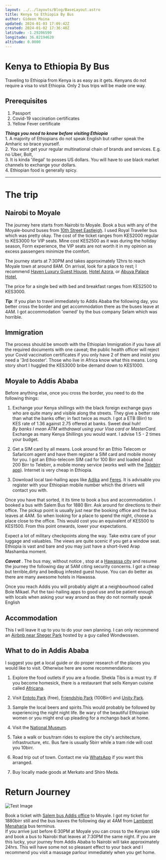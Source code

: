 ```yaml
---
layout: ../../layouts/Blog/BaseLayout.astro
title: Kenya to Ethiopia By Bus
author: Gideon Maina
updated: 2024-01-03 17:09:42Z
created: 2024-01-02 17:36:40Z
latitude: -1.29206590
longitude: 36.82194620
altitude: 0.0000
---
```


# Kenya to Ethiopia By Bus

Traveling to Ethiopia from Kenya is as easy as it gets. Kenyans do not require a visa to visit Ethiopia. Only 2 bus trips will be made one way.

## Prerequisites

1.  Passport
2.  Covid-19 vaccination certificates
3.  Yellow Fever certificate

***Things you need to know before visiting Ethiopia***  
1\. A majority of Ethiopians do not speak English but rather speak the Amharic so brace yourself.  
2\. You wont get your regular multinational chain of brands and services. E.g. no Uber, Bolt,  
3\. It is kinda 'illegal' to posses US dollars. You will have to use black market channels to exchange your dollars.  
4\. Ethiopian food is generally spicy.

* * *

# The trip

## Nairobi to Moyale

The journey here starts from Nairobi to Moyale. Book a bus with any of the Moyale-bound buses from [10th Street Eastleigh](https://www.google.com/maps/place/Tenth+St,+Nairobi/@-1.2762485,36.8514829,17.79z/data=!4m6!3m5!1s0x182f16b47065c4bb:0xfae5e7e1346150e8!8m2!3d-1.2766715!4d36.8513283!16s%2Fg%2F1tgwk1lf?entry=ttu). I used Royal Traveller bus which was pretty okay. The cost of the ticket ranges from KES2000 regular to KES3000 for VIP seats. Mine cost KES2500 as it was during the holiday season, Form experience, the VIP seats are not worth it in my opinion as excess passengers minimize the comfort.

The journey starts at 7:30PM and takes approximately 12hrs to reach Moyale town at around 8AM. On arrival, look for a place to rest; I recommend [Haven Luxury Guest House](https://www.google.com/maps/place/Moyale+Haven+Luxury+Guest+Hotel/@3.5216358,39.0522202,17z/data=!4m21!1m11!3m10!1s0x1795b735175655c9:0xb4d4e7c9a730cf!2sMoyale+Haven+Luxury+Guest+Hotel!5m2!4m1!1i2!8m2!3d3.5213244!4d39.0521952!10e5!16s%2Fg%2F11ts4fpdjz!3m8!1s0x1795b735175655c9:0xb4d4e7c9a730cf!5m2!4m1!1i2!8m2!3d3.5213244!4d39.0521952!16s%2Fg%2F11ts4fpdjz?entry=ttu), [Hotel Azora](https://www.google.com/maps/place/Hotel+Azora/@3.5207852,39.0551489,19z/data=!4m6!3m5!1s0x182f17fd0fda8841:0x786bc0e31fe0d13!8m2!3d3.5206875!4d39.0551875!16s%2Fg%2F11tmsxrqzw?entry=ttu), or [Abuya Palace Hotel](https://www.google.com/maps/place/Abuya+Palace+Hotel/@3.5234106,39.0614421,3a,75y/data=!3m8!1e2!3m6!1sAF1QipMWv9u11VmaIU5sRH__3dPihVNYgnV9RJC5EBcr!2e10!3e12!6shttps:%2F%2Flh5.googleusercontent.com%2Fp%2FAF1QipMWv9u11VmaIU5sRH__3dPihVNYgnV9RJC5EBcr%3Dw152-h86-k-no!7i1920!8i1080!4m14!1m2!2m1!1shotels+in+moyale+town!3m10!1s0x1795b7cecb15d603:0x952b2625cbe1927d!5m2!4m1!1i2!8m2!3d3.5234637!4d39.0616828!10e5!15sChVob3RlbHMgaW4gbW95YWxlIHRvd26SAQVob3RlbOABAA!16s%2Fg%2F11rw7m6j97?entry=ttu),

The price for a single bed with bed and breakfast ranges from KES2500 to KES3000.

***Tip***: If you plan to travel immediately to Addis Ababa the following day, you better cross the border and get accommodation there as the buses leave at 4AM. I got accommodation 'owned' by the bus company Selam which was horrible.

## Immigration

The process should be smooth with the Ethiopian Immigration if you have all the required documents with one caveat; the public health officer will reject your Covid vaccination certificates if you only have 2 of them and insist you need a '3rd booster'. Those who live in Africa know what this means. Long story short I huggled the KES3000 bribe demand down to KES1000.

## Moyale to Addis Ababa

Before anything else, once you cross the border, you need to do the following things:

1.  Exchange your Kenya shillings with the black foreign exchange guys who are quite many and visible along the streets. They give a better rate than what the banks offer; in fact twice as much. I got a ETB (Birr) to KES rate of 1.36 against 2.75 offered at banks. Sweet deal huh!  
    *By banks I mean ATM withdrawal using your Visa card or MasterCard.*  
    Exchange as many Kenya Shillings you would want. I advise 1.5 - 2 times your budget.
    
2.  Get a SIM card by all means. Look around for an Ethio Telecom or Safaricom agent and have them register a SIM card and mobile money for you. I got an Ethio-telecom SIM cad for 100 Birr and loaded about 200 Birr to Telebirr, a mobile money service (works well with the [Telebirr app](https://play.google.com/store/apps/details?id=cn.tydic.ethiopay)). Internet is very cheap in Ethiopia.
    
3.  Download local taxi-hailing apps like [Adika](https://play.google.com/store/apps/details?id=com.adika.passenger&pcampaignid=web_share) and [Feres](https://play.google.com/store/apps/details?id=com.feres.user). It is advisable you register with your Ethiopian mobile number which the drivers will contact you with.
    

Once you have that sorted, it its time to book a bus and accommodation. I booked a bus with Salem Bus for 1880 Birr. Ask around for directions to their office. The pickup point is usually just near the booking office and the bus leaves at 4AM. So when looking for a place to spend the night, choose a place close to the office. This would cost you an equivalent of KES500 to KES1500. From this point onwards, lower your expectations.

Expect a lot of military checkpoints along the way. Take extra care of your luggage and valuables. The views are quite scenic if you get a window seat. Ethiopia is vast and bare and you may just have a short-lived Arap Mashamba moment.

***Caveat*** . The bus may, without notice , stop at a [Hawassa city](https://www.google.com/maps/place/Hawassa,+Ethiopia/@7.0559363,38.4490362,18337m/data=!3m2!1e3!4b1!4m6!3m5!1s0x17b14573a067b82b:0xa82c1a9985db8f16!8m2!3d7.0477329!4d38.4957849!16zL20vMDZreDkx?entry=ttu) and resume the journey the following day at 5AM citing security concerns. I got a cheap but terrible,dirty and bedbug infested guest house. You can do better as there are many awesome hotels in Hawassa.

Once you reach Addis you will probably alight at a neighbourhood called Bole Mikael. Put the taxi-hailing apps to good use and be patient enough with locals when asking your way around as they do not normally speak English

## Accommodation

This I will leave it up to you to do your own planning. I can only recommend an [Airbnb near Sheger Park](https://www.airbnb.com/rooms/5367981?check_in=2024-01-27&check_out=2024-02-01&guests=1&adults=1&s=67&unique_share_id=1ffd8158-8cfc-48cd-ad7e-6b069d938689) hosted by a guy called Wondwossen.

## What to do in Addis Ababa

I suggest you get a local guide or do proper research of the places you would like to visit. Otherwise here are some recommendations:

1.  Explore the food outlets if you are a foodie. Shekla Tibs is a must try. If you become homesick, there is a restaurant that sells Kenyan cuisine called [Africana](https://maps.app.goo.gl/rUuZaKxssGaE1e5HA "African Bar and Restaurant").
    
2.  Visit [Entoto Park](https://maps.app.goo.gl/vS9Hg6MEdZ6PvDCq6 "Entoto Park") (free), [Friendship Park](https://maps.app.goo.gl/k92QvcPNz2fxMqsh9 "Friendship Park") (100Birr) and [Unity Park](https://unitypark.et/).
    
3.  Sample the local beers and spirits.This would probably be followed by experiencing the night night life. Be wary of the beautiful Ethiopian women or you might end up pleading for a mchango back at home.
    
4.  Visit the [National Museum](https://maps.app.goo.gl/gPtWXHSQzyYZQ71S7 "National Museum of Ethiopia").
    
5.  Take a walk or bus/tram rides to explore the city's architecture, infrastructure, etc. Bus fare is usually 5birr while a tram ride will cost you 10birr.
    
6.  Road trip out of town. Contact me via [WhatsApp](https://wa.link/8k5zwh) if you want this arranged.
    
7.  Buy locally made goods at Merkato and Shiro Meda.
    

# Return Journey
![Test Image](https://1drv.ms/i/s!Aj3ovXi3XFQ5pgy3VaJxYaa_llGt?e=OHbnyK)

Book a ticket with [Salem bus Addis office](https://maps.app.goo.gl/4b8sDgfSzgZcxQ5R7) to Moyale. I got my ticket for 1880birr still and the bus leaves the following day at 4AM from [Lamberet Menaharia](https://maps.app.goo.gl/LmBjW7t77dkdj1hq6) bus terminus.  
If you arrive just before 6:30PM at Moyale you can cross to the Kenyan side and book a bus to Nairobi that leaves at 7:30PM the same night. If you are  this lucky, your journey from Addis Ababa to Nairobi will take approximately 24hrs. This will have some not so pleasant effect to your back and I recommend you visit a massage parlour immediately when you get home.
